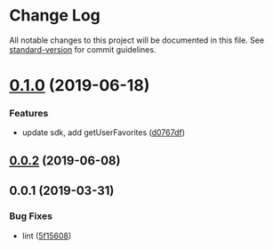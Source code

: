 # Change Log

All notable changes to this project will be documented in this file. See [standard-version](https://github.com/conventional-changelog/standard-version) for commit guidelines.

# [0.1.0](https://github.com/36node/content-sdk/compare/v0.0.2...v0.1.0) (2019-06-18)


### Features

* update sdk, add getUserFavorites ([d0767df](https://github.com/36node/content-sdk/commit/d0767df))



## [0.0.2](https://github.com/36node/content-sdk/compare/v0.0.1...v0.0.2) (2019-06-08)



## 0.0.1 (2019-03-31)


### Bug Fixes

* lint ([5f15608](https://github.com/36node/content-sdk/commit/5f15608))
